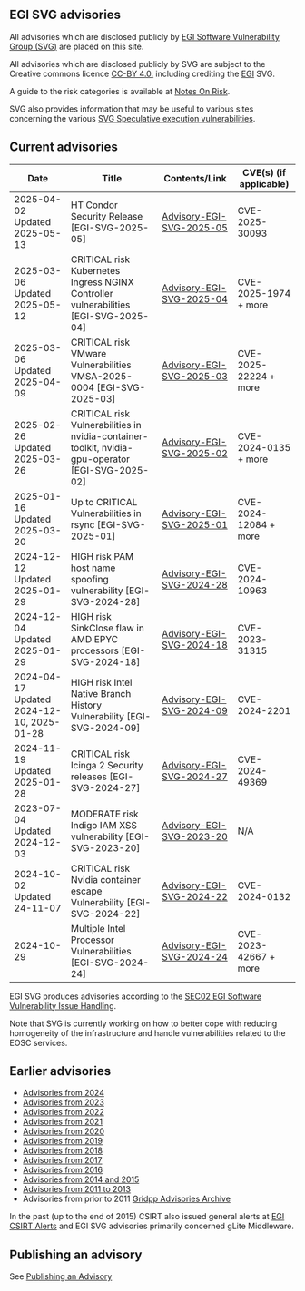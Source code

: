 ## EGI SVG advisories

All advisories which are disclosed publicly by
[EGI Software Vulnerability Group (SVG)](https://go.egi.eu/svg) are placed on
this site.

All advisories which are disclosed publicly by SVG are subject to the Creative
commons licence [CC-BY 4.0.](https://creativecommons.org/licenses/by/4.0/)
including crediting the [EGI](https://www.egi.eu/) SVG.

A guide to the risk categories is available at
[Notes On Risk](https://confluence.egi.eu/display/EGIBG/Notes+on+Risk).

SVG also provides information that may be useful to various sites concerning the
various
[SVG Speculative execution vulnerabilities](./2017/Speculative_Execution_Vulnerabilities.md).

## Current advisories

| Date                          | Title                                                           | Contents/Link                                                         | CVE(s) (if applicable) |
| ------------------------------| --------------------------------------------------------------- | --------------------------------------------------------------------- | --------------         |
| 2025-04-02 Updated 2025-05-13 | HT Condor Security Release [EGI-SVG-2025-05]                    | [Advisory-EGI-SVG-2025-05](./2025/Advisory-EGI-SVG-2025-05.md)        | CVE-2025-30093         |
| 2025-03-06 Updated 2025-05-12 | CRITICAL risk Kubernetes Ingress NGINX Controller vulnerabilities [EGI-SVG-2025-04] | [Advisory-EGI-SVG-2025-04](./2025/Advisory-EGI-SVG-2025-04.md) | CVE-2025-1974 + more |
| 2025-03-06 Updated 2025-04-09 | CRITICAL risk VMware Vulnerabilities VMSA-2025-0004 [EGI-SVG-2025-03] | [Advisory-EGI-SVG-2025-03](./2025/Advisory-EGI-SVG-2025-03.md) | CVE-2025-22224 + more |
| 2025-02-26 Updated 2025-03-26 | CRITICAL risk Vulnerabilities in nvidia-container-toolkit, nvidia-gpu-operator [EGI-SVG-2025-02] | [Advisory-EGI-SVG-2025-02](./2025/Advisory-EGI-SVG-2025-02.md) | CVE-2024-0135 + more |
| 2025-01-16 Updated 2025-03-20 | Up to CRITICAL Vulnerabilities in rsync [EGI-SVG-2025-01]       |  [Advisory-EGI-SVG-2025-01](./2025/Advisory-EGI-SVG-2025-01.md)       | CVE-2024-12084 + more  | 
| 2024-12-12 Updated 2025-01-29 | HIGH risk PAM host name spoofing vulnerability [EGI-SVG-2024-28] |  [Advisory-EGI-SVG-2024-28](./2024/Advisory-EGI-SVG-2024-28.md)      | CVE-2024-10963         | 
| 2024-12-04 Updated 2025-01-29 | HIGH risk SinkClose flaw in AMD EPYC processors [EGI-SVG-2024-18] | [Advisory-EGI-SVG-2024-18](./2024/Advisory-EGI-SVG-2024-18.md)      | CVE-2023-31315         |             
| 2024-04-17 Updated 2024-12-10, 2025-01-28 | HIGH risk Intel Native Branch History Vulnerability  [EGI-SVG-2024-09] | [Advisory-EGI-SVG-2024-09](./2024/Advisory-EGI-SVG-2024-09.md)  |  CVE-2024-2201 |
| 2024-11-19 Updated 2025-01-28 | CRITICAL risk Icinga 2 Security releases   [EGI-SVG-2024-27]    | [Advisory-EGI-SVG-2024-27](./2024/Advisory-EGI-SVG-2024-27.md)             | CVE-2024-49369         |       
| 2023-07-04 Updated 2024-12-03 | MODERATE risk Indigo IAM XSS vulnerability [EGI-SVG-2023-20]    | [Advisory-EGI-SVG-2023-20](./2023/Advisory-EGI-SVG-2023-20.md)             | N/A                    |
| 2024-10-02 Updated 24-11-07   | CRITICAL risk  Nvidia container escape Vulnerability  [EGI-SVG-2024-22] | [Advisory-EGI-SVG-2024-22](./2024/Advisory-EGI-SVG-2024-22.md) | CVE-2024-0132 |
| 2024-10-29                    | Multiple Intel Processor Vulnerabilities      [EGI-SVG-2024-24] | [Advisory-EGI-SVG-2024-24](./2024/Advisory-EGI-SVG-2024-24.md)        | CVE-2023-42667 + more |


EGI SVG produces advisories according to the
[SEC02 EGI Software Vulnerability Issue Handling](https://go.egi.eu/sec02).

Note that SVG is currently working on how to better cope with reducing
homogeneity of the infrastructure and handle vulnerabilities related to the EOSC
services.

## Earlier advisories
- [Advisories from 2024](./2024/Advisories-SVG-2024.md)
- [Advisories from 2023](./2023/Advisories-SVG-2023.md)
- [Advisories from 2022](./2022/Advisories-SVG-2022.md)
- [Advisories from 2021](./2021/Advisories-SVG-2021.md)
- [Advisories from 2020](./2020/Advisories-SVG-2020.md)
- [Advisories from 2019](./2019/Advisories-SVG-2019.md)
- [Advisories from 2018](./2018/Advisories-SVG-2018.md)
- [Advisories from 2017](./2017/Advisories-SVG-2017.md)
- [Advisories from 2016](./2016/Advisories-SVG-2016.md)
- [Advisories from 2014 and 2015](./2014-2015/Advisories-SVG-2014-2015.md)
- [Advisories from 2011 to 2013](./2011-2013/Advisories-SVG-2011-2013.md)
- Advisories from prior to 2011
  [Gridpp Advisories Archive](https://archive.gridpp.ac.uk/gsvg/advisories/)

In the past (up to the end of 2015) CSIRT also issued general alerts at
[EGI CSIRT Alerts](./CSIRT_Alerts.md) and EGI SVG advisories primarily concerned
gLite Middleware.

## Publishing an advisory

See [Publishing an Advisory](./Publishing_an_advisory.md)
